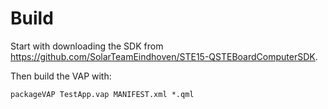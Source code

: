 # Build

Start with downloading the SDK from https://github.com/SolarTeamEindhoven/STE15-QSTEBoardComputerSDK.

Then build the VAP with:

```shell
packageVAP TestApp.vap MANIFEST.xml *.qml
```
